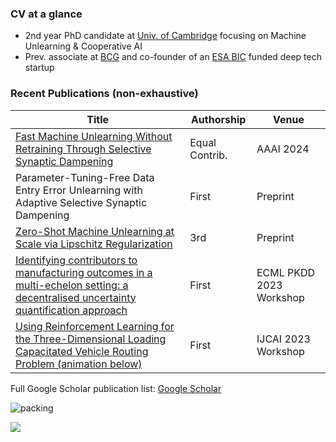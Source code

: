 ### CV at a glance

- 2nd year PhD candidate at [Univ. of Cambridge](https://www.c2d3.cam.ac.uk/directory/27081/mr-stefan-schoepf) focusing on Machine Unlearning & Cooperative AI
- Prev. associate at [BCG](https://www.bcg.com/) and co-founder of an [ESA BIC](https://commercialisation.esa.int/startups/audili-og/) funded deep tech startup

### Recent Publications (non-exhaustive)

| Title  | Authorship | Venue |
| ------------- | ------------- |  ------------- |
| [Fast Machine Unlearning Without Retraining Through Selective Synaptic Dampening](https://arxiv.org/abs/2308.07707)  | Equal Contrib.  |  AAAI 2024  |
| Parameter-Tuning-Free Data Entry Error Unlearning with Adaptive Selective Synaptic Dampening  | First |  Preprint  |
| [Zero-Shot Machine Unlearning at Scale via Lipschitz Regularization](https://browse.arxiv.org/abs/2402.01401)  | 3rd |  Preprint  |
| [Identifying contributors to manufacturing outcomes in a multi-echelon setting: a decentralised uncertainty quantification approach](https://arxiv.org/abs/2307.12157)  | First |  ECML PKDD 2023 Workshop  |
| [Using Reinforcement Learning for the Three-Dimensional Loading Capacitated Vehicle Routing Problem (animation below)](https://arxiv.org/abs/2307.12136)  | First |  IJCAI 2023 Workshop  |

Full Google Scholar publication list: [Google Scholar](https://scholar.google.com/citations?hl=en&view_op=list_works&gmla=AMpAcmSaKaW0snOIpdKgQrC5kmuZJq7s2PKQi-A3BCJrSnTSLFb7QjmonS9IP91m64vXgXfBFcc0-MKYV78R3_jmTrb-&user=GTvLmf0AAAAJ&inst=6810896796868835251)
  
![packing](https://github.com/if-loops/if-loops/assets/47212405/15fbd79a-4a97-4113-a598-0bd7155541c2)

[![](https://visitcount.itsvg.in/api?id=if-loops&label=Profile%20views%20past%207%20days&color=12&icon=5&pretty=false)](https://visitcount.itsvg.in)
